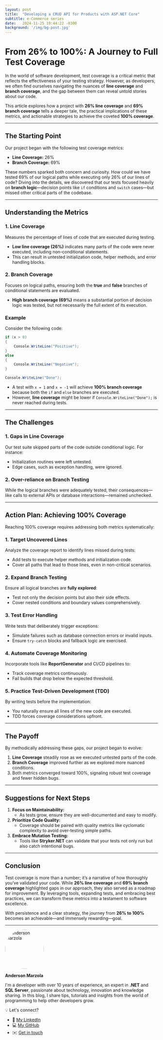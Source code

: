 ```yaml
---
layout: post
title:  "Developing a CRUD API for Products with ASP.NET Core"
subtitle: e-Commerce series
date:   2024-11-25 19:44:22 -0300
background: '/img/bg-post.jpg'
---
```


# **From 26% to 100%: A Journey to Full Test Coverage**

In the world of software development, test coverage is a critical metric that reflects the effectiveness of your testing strategy. However, as developers, we often find ourselves navigating the nuances of **line coverage** and **branch coverage**, and the gap between them can reveal untold stories about our code.

This article explores how a project with **26% line coverage** and **69% branch coverage** tells a deeper tale, the practical implications of these metrics, and actionable strategies to achieve the coveted **100% coverage**.

---

## **The Starting Point**
Our project began with the following test coverage metrics:
- **Line Coverage:** 26%
- **Branch Coverage:** 69%

These numbers sparked both concern and curiosity. How could we have tested 69% of our logical paths while executing only 26% of our lines of code? Diving into the details, we discovered that our tests focused heavily on **branch logic**—decision points like `if` conditions and `switch` cases—but missed other critical parts of the codebase.

---

## **Understanding the Metrics**

### **1. Line Coverage**
Measures the percentage of lines of code that are executed during testing.
- **Low line coverage (26%)** indicates many parts of the code were never executed, including non-conditional statements.
- This can result in untested initialization code, helper methods, and error handling blocks.

### **2. Branch Coverage**
Focuses on logical paths, ensuring both the **true** and **false** branches of conditional statements are evaluated.
- **High branch coverage (69%)** means a substantial portion of decision logic was tested, but not necessarily the full extent of its execution.

### **Example**
Consider the following code:

```csharp
if (x > 0)
{
    Console.WriteLine("Positive");
}
else
{
    Console.WriteLine("Negative");
}

Console.WriteLine("Done");
```

- A test with `x = 1` and `x = -1` will achieve **100% branch coverage** because both the `if` and `else` branches are executed.
- However, **line coverage** might be lower if `Console.WriteLine("Done");` is never reached during tests.

---

## **The Challenges**

### **1. Gaps in Line Coverage**
Our test suite skipped parts of the code outside conditional logic. For instance:
- Initialization routines were left untested.
- Edge cases, such as exception handling, were ignored.

### **2. Over-reliance on Branch Testing**
While the logical branches were adequately tested, their consequences—like calls to external APIs or database interactions—remained unchecked.

---

## **Action Plan: Achieving 100% Coverage**
Reaching 100% coverage requires addressing both metrics systematically:

### **1. Target Uncovered Lines**
Analyze the coverage report to identify lines missed during tests:
- Add tests to execute helper methods and initialization code.
- Cover all paths that lead to those lines, even in non-critical scenarios.

### **2. Expand Branch Testing**
Ensure all logical branches are **fully explored**:
- Test not only the decision points but also their side effects.
- Cover nested conditions and boundary values comprehensively.

### **3. Test Error Handling**
Write tests that deliberately trigger exceptions:
- Simulate failures such as database connection errors or invalid inputs.
- Ensure `try-catch` blocks and fallback logic are exercised.

### **4. Automate Coverage Monitoring**
Incorporate tools like **ReportGenerator** and CI/CD pipelines to:
- Track coverage metrics continuously.
- Fail builds that drop below the expected threshold.

### **5. Practice Test-Driven Development (TDD)**
By writing tests before the implementation:
- You naturally ensure all lines of the new code are executed.
- TDD forces coverage considerations upfront.

---

## **The Payoff**
By methodically addressing these gaps, our project began to evolve:
1. **Line Coverage** steadily rose as we executed untested parts of the code.
2. **Branch Coverage** improved further as we explored more nuanced conditions.
3. Both metrics converged toward 100%, signaling robust test coverage and fewer hidden bugs.

---

## **Suggestions for Next Steps**
1. **Focus on Maintainability:**
   - As tests grow, ensure they are well-documented and easy to modify.
2. **Prioritize Code Quality:**
   - Coverage should be paired with quality metrics like cyclomatic complexity to avoid over-testing simple paths.
3. **Embrace Mutation Testing:**
   - Tools like **Stryker.NET** can validate that your tests not only run but also catch intentional bugs.

---

## **Conclusion**
Test coverage is more than a number; it’s a narrative of how thoroughly you’ve validated your code. While **26% line coverage** and **69% branch coverage** highlighted gaps in our approach, they also served as a roadmap for improvement. By leveraging tools, expanding tests, and embracing best practices, we can transform these metrics into a testament to software excellence.

With persistence and a clear strategy, the journey from **26% to 100%** becomes an achievable—and immensely rewarding—goal.

-------

<img src="https://avatars.githubusercontent.com/u/8000175?s=400&v=4" alt="Anderson Marzola" width="128" height="128" style="border-radius: 50%;">

**Anderson Marzola**

I'm a developer with over 10 years of experience, an expert in **.NET** and **SQL Server**, passionate about technology, innovation and knowledge sharing. In this blog, I share tips, tutorials and insights from the world of programming to help other developers grow.

💡 Let's connect?
- 💼 [My LinkedIn](https://linkedin.com/in/ajmarzola)
- 💻 [My GitHub](https://github.com/ajmarzola)
- ✉️ [Get in touch](mailto:ajmarzola@gmail.com)